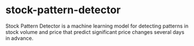 # stock-pattern-detector
Stock Pattern Detector is a machine learning model for detecting patterns in stock volume and price that predict significant price changes several days in advance.

